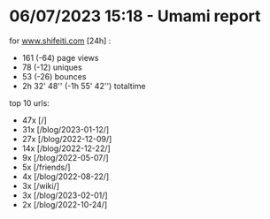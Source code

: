 # 06/07/2023 15:18 - Umami report
for www.shifeiti.com [24h] :

 - 161 (-64) page views
 - 78 (-12) uniques
 - 53 (-26) bounces
 - 2h 32' 48'' (-1h 55' 42'') totaltime


top 10 urls:
 - 47x [/]
 - 31x [/blog/2023-01-12/]
 - 27x [/blog/2022-12-09/]
 - 14x [/blog/2022-12-22/]
 - 9x [/blog/2022-05-07/]
 - 5x [/friends/]
 - 4x [/blog/2022-08-22/]
 - 3x [/wiki/]
 - 3x [/blog/2023-02-01/]
 - 2x [/blog/2022-10-24/]


